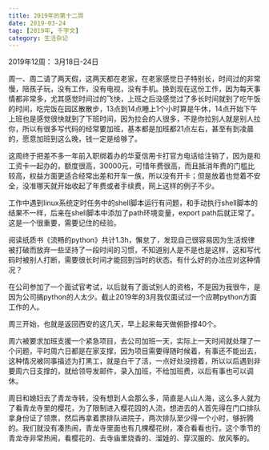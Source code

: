 ```yaml
---
title: 2019年的第十二周
date: 2019-03-24
tag: [2019年, 千字文]
category: 生活杂记
---
```


2019年12周： 3月18日-24日

周一、周二请了两天假，这两天都在老家，在老家感觉日子特别长，时间过的非常慢，陪孩子玩，没有工作，没有电视，没有手机。换到现在这份工作，因为每天事情都非常多，尤其感觉时间过的飞快，上班之后没感觉过了多长时间就到了吃午饭的时间，吃完饭在园区散散步，13点到14点睡上1个小时算是午休，14点开始下午上班也是感觉很快就到了下班时间，因为拉会的人很多，不是你拉别人就是别人拉你，所以有很多写代码的经常要加班，基本都是加班都21点左右，甚至有到凌晨的，愿意加班到这么晚，钱一定是给够了。

这周终于把差不多一年前入职绑着办的华夏信用卡打官方电话给注销了，因为是和工资卡一起办的，额度很高，30000元，可惜年费很高，而且抵消年费的门槛比较高，权益方面更适合经常出差和开车一族，所以没有开卡；但是放着也觉着不安全，没准哪天就开始收起了年费或者手续费，网上这样的例子不少。

工作中遇到linux系统定时任务中的shell脚本运行有问题，和手动执行shell脚本的结果不一样，后来在shell脚本中添加了path环境变量，export path后就正常了。这是一个很重要，需要记住的经验。

阅读纸质书《流畅的python》共计1.3h，懈怠了，发现自己很容易因为生活规律被打破而放弃一些坚持了一段时间的习惯，不知道别人是不是也是这样，这和写代码时被别人打断，需要很长时间才能回到当时的状态。有什么好的办法应对这种情况？

在公司参加了一个面试官考试，以后就有了面试别人的资格，不是因为我很牛，是因为公司搞python的人太少。截止2019年的3月我仅面试过一个应聘python方面工作的人。

周三开始，也就是返回西安的这几天，早上起来每天做俯卧撑40个。

周六被要求加班支援一个紧急项目，去公司加班一天，实际上一天时间就处理了一个问题，平时周六日都是在家支撑，因为项目需要得随时候着，有事还不能出去，这种情况被同事描述为打黑工，就是白干了活，一点好处没捞着，所以以后遇到非要周六日支撑的，就给领导发邮件，录入加班，不给加班费，以后有事也可以调休。

周日和媳妇去了青龙寺转，没有想到人会那么多，简直是人山人海，这么多人就为了看青龙寺里的樱花，为了限制进入樱花园的人流，想进去的人首先得在门口排队拿身份证了领票，然后再拿着票排队进院子，两次排队至少得一个小时，够折腾的。我们就没有凑热闹，青龙寺里面也有几棵樱花树，凑合看看也行。这个季节的青龙寺非常热闹，看樱花的、去寺庙里烧香的、溜娃的、穿汉服的、放风筝的。




